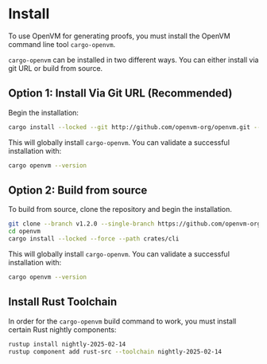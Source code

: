 # Install

To use OpenVM for generating proofs, you must install the OpenVM command line tool `cargo-openvm`.

`cargo-openvm` can be installed in two different ways. You can either install via git URL or build from source.

## Option 1: Install Via Git URL (Recommended)

Begin the installation:

```bash
cargo install --locked --git http://github.com/openvm-org/openvm.git --tag v1.2.0 cargo-openvm
```

This will globally install `cargo-openvm`. You can validate a successful installation with:

```bash
cargo openvm --version
```

## Option 2: Build from source

To build from source, clone the repository and begin the installation.

```bash
git clone --branch v1.2.0 --single-branch https://github.com/openvm-org/openvm.git
cd openvm
cargo install --locked --force --path crates/cli
```

This will globally install `cargo-openvm`. You can validate a successful installation with:

```bash
cargo openvm --version
```

## Install Rust Toolchain

In order for the `cargo-openvm` build command to work, you must install certain Rust nightly components:

```bash
rustup install nightly-2025-02-14
rustup component add rust-src --toolchain nightly-2025-02-14
```
